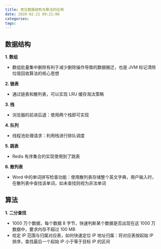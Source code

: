 ```yaml
---
title: 常见数据结构与算法的应用
date: 2020-02-21 09:21:00
categories: 
tags:
---
```

## 数据结构
**1. 数组**
- 数组批量集中删除有利于减少删除操作导致的数据搬迁，也是 JVM 标记清除垃圾回收算法的核心思想

**2. 链表**
- 通过链表和散列表，可以实现 LRU 缓存淘汰策略

**3. 栈**
- 浏览器的前进后退：使用两个栈即可实现

**4. 队列**
- 线程池处理请求：利用栈进行排队调度

**5. 跳表**
- Redis 有序集合的实现使用到了跳表

**6. 散列表**
- Word 中的单词拼写检查功能：使用散列表存储整个英文字典，用户输入时，在散列表中查找该单词，如未查找则视为非法单词

## 算法
**1. 二分查找**
- 1000 万个数据，每个数据 8 字节，快速判断某个数据是否出现在这 1000 万 数据中，要求内存不超过 100 MB
- 给定 IP 范围与归属对应表，如何快速定位 IP 地址归属：将对应表按起始 IP 排序，查找最后一个起始 IP 小于等于目标 IP 的区间


